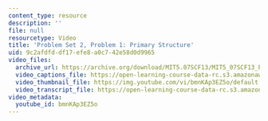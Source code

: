 ```yaml
---
content_type: resource
description: ''
file: null
resourcetype: Video
title: 'Problem Set 2, Problem 1: Primary Structure'
uid: 9c2afdfd-df17-efe8-a0c7-42e58d0d9965
video_files:
  archive_url: https://archive.org/download/MIT5.07SCF13/MIT5_07SCF13_Pset2_Q1_300k.mp4
  video_captions_file: https://open-learning-course-data-rc.s3.amazonaws.com/5-07sc-biological-chemistry-i-fall-2013/d3c493f81f0e516d915ea19a1951037f_bmnKAp3EZ5o.vtt
  video_thumbnail_file: https://img.youtube.com/vi/bmnKAp3EZ5o/default.jpg
  video_transcript_file: https://open-learning-course-data-rc.s3.amazonaws.com/5-07sc-biological-chemistry-i-fall-2013/c5d265ef87b019a1a93d0bef3cc6dd6c_bmnKAp3EZ5o.pdf
video_metadata:
  youtube_id: bmnKAp3EZ5o
---
```

